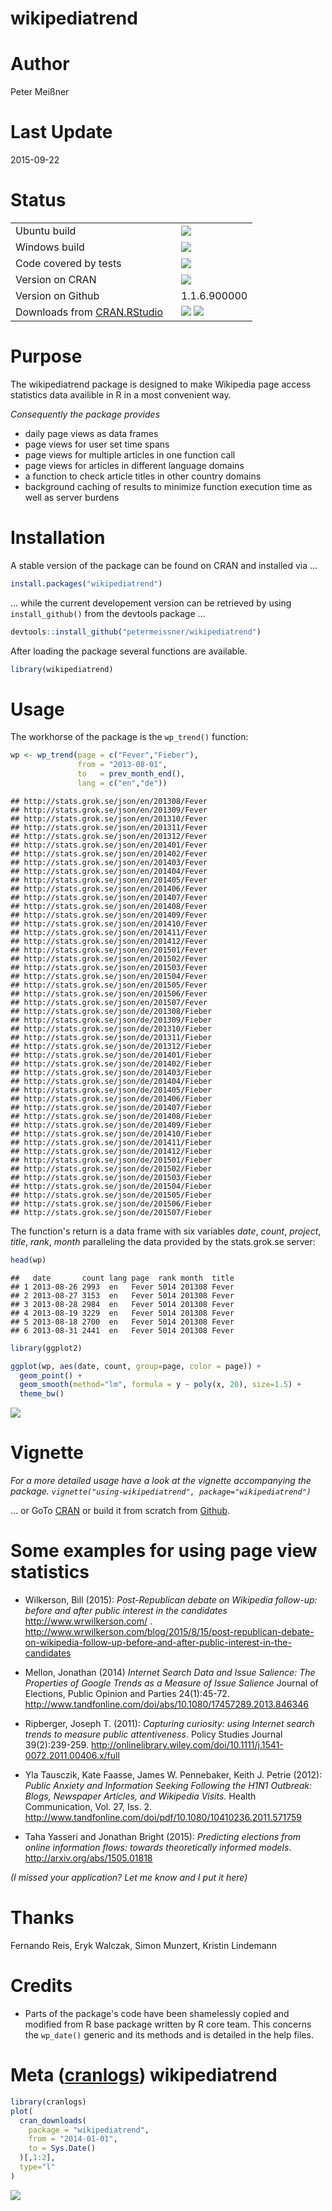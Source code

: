 # wikipediatrend

# Author

Peter Meißner



# Last Update

2015-09-22





# Status

<table>
<tr>
<td> 
Ubuntu build </td>
<td> 
<img src="https://api.travis-ci.org/petermeissner/wikipediatrend.svg?branch=master">
</td>
</tr>
<tr>
<td> 
Windows build
</td>
<td> 
<img src="http://ci.appveyor.com/api/projects/status/github/petermeissner/wikipediatrend">
</td>
</tr>
<tr>
<td> 
Code covered by tests
</td>
<td> 
<img src="https://coveralls.io/repos/petermeissner/wikipediatrend/badge.svg">
</td>
</tr>
<tr>
<td>
Version on CRAN  
</td> 
<td>
<img src="http://www.r-pkg.org/badges/version/wikipediatrend">
</td>
</tr>
<tr>
<td>
Version on Github
</td> 
<td>
      1.1.6.900000
</td>
</tr>

<tr>
<td>
Downloads from <a href='http://cran.rstudio.com/'>CRAN.RStudio</a>&nbsp;&nbsp;&nbsp;
</td>
<td>
<img src="http://cranlogs.r-pkg.org/badges/grand-total/wikipediatrend">
<img src="http://cranlogs.r-pkg.org/badges/wikipediatrend">
</td>
</tr>

</table>





# Purpose

The wikipediatrend package is designed to make Wikipedia page access statistics data availible in R in a most convenient way. 

*Consequently the package provides* 

- daily page views as data frames 
- page views for user set time spans
- page views for multiple articles in one function call
- page views for articles in different language domains
- a function to check article titles in other country domains
- background caching of results to minimize function execution time as well as server burdens






# Installation 

A stable version of the package can be found on CRAN and installed via ...

```r
install.packages("wikipediatrend")
```

... while the current developement version can be retrieved by using `install_github()` from the devtools package ... 


```r
devtools::install_github("petermeissner/wikipediatrend")
```

After loading the package several functions are available.


```r
library(wikipediatrend)
```




# Usage


The workhorse of the package is the `wp_trend()` function:


```r
wp <- wp_trend(page = c("Fever","Fieber"), 
               from = "2013-08-01", 
               to   = prev_month_end(), 
               lang = c("en","de"))
```

```
## http://stats.grok.se/json/en/201308/Fever
## http://stats.grok.se/json/en/201309/Fever
## http://stats.grok.se/json/en/201310/Fever
## http://stats.grok.se/json/en/201311/Fever
## http://stats.grok.se/json/en/201312/Fever
## http://stats.grok.se/json/en/201401/Fever
## http://stats.grok.se/json/en/201402/Fever
## http://stats.grok.se/json/en/201403/Fever
## http://stats.grok.se/json/en/201404/Fever
## http://stats.grok.se/json/en/201405/Fever
## http://stats.grok.se/json/en/201406/Fever
## http://stats.grok.se/json/en/201407/Fever
## http://stats.grok.se/json/en/201408/Fever
## http://stats.grok.se/json/en/201409/Fever
## http://stats.grok.se/json/en/201410/Fever
## http://stats.grok.se/json/en/201411/Fever
## http://stats.grok.se/json/en/201412/Fever
## http://stats.grok.se/json/en/201501/Fever
## http://stats.grok.se/json/en/201502/Fever
## http://stats.grok.se/json/en/201503/Fever
## http://stats.grok.se/json/en/201504/Fever
## http://stats.grok.se/json/en/201505/Fever
## http://stats.grok.se/json/en/201506/Fever
## http://stats.grok.se/json/en/201507/Fever
## http://stats.grok.se/json/de/201308/Fieber
## http://stats.grok.se/json/de/201309/Fieber
## http://stats.grok.se/json/de/201310/Fieber
## http://stats.grok.se/json/de/201311/Fieber
## http://stats.grok.se/json/de/201312/Fieber
## http://stats.grok.se/json/de/201401/Fieber
## http://stats.grok.se/json/de/201402/Fieber
## http://stats.grok.se/json/de/201403/Fieber
## http://stats.grok.se/json/de/201404/Fieber
## http://stats.grok.se/json/de/201405/Fieber
## http://stats.grok.se/json/de/201406/Fieber
## http://stats.grok.se/json/de/201407/Fieber
## http://stats.grok.se/json/de/201408/Fieber
## http://stats.grok.se/json/de/201409/Fieber
## http://stats.grok.se/json/de/201410/Fieber
## http://stats.grok.se/json/de/201411/Fieber
## http://stats.grok.se/json/de/201412/Fieber
## http://stats.grok.se/json/de/201501/Fieber
## http://stats.grok.se/json/de/201502/Fieber
## http://stats.grok.se/json/de/201503/Fieber
## http://stats.grok.se/json/de/201504/Fieber
## http://stats.grok.se/json/de/201505/Fieber
## http://stats.grok.se/json/de/201506/Fieber
## http://stats.grok.se/json/de/201507/Fieber
```

The function's return is a data frame with six variables *date*, *count*, *project*, *title*, *rank*, *month* paralleling the data provided by the stats.grok.se server:


```r
head(wp)
```

```
##   date       count lang page  rank month  title
## 1 2013-08-26 2993  en   Fever 5014 201308 Fever
## 2 2013-08-27 3153  en   Fever 5014 201308 Fever
## 3 2013-08-28 2984  en   Fever 5014 201308 Fever
## 4 2013-08-19 3229  en   Fever 5014 201308 Fever
## 5 2013-08-18 2700  en   Fever 5014 201308 Fever
## 6 2013-08-31 2441  en   Fever 5014 201308 Fever
```


```r
library(ggplot2)

ggplot(wp, aes(date, count, group=page, color = page)) + 
  geom_point() +
  geom_smooth(method="lm", formula = y ~ poly(x, 20), size=1.5) +
  theme_bw()
```

![](Readme_files/figure-html/unnamed-chunk-7-1.png) 




# Vignette

*For a more detailed usage have a look at the vignette accompanying the package. `vignette("using-wikipediatrend", package="wikipediatrend")`*

... or GoTo [CRAN](http://cran.r-project.org/web/packages/wikipediatrend/index.html) or build it from scratch from [Github](https://raw.githubusercontent.com/petermeissner/wikipediatrend/master/vignettes/using-wikipediatrend.Rmd).



# Some examples for using page view statistics


- Wilkerson, Bill (2015): *Post-Republican debate on Wikipedia follow-up: before and after public interest in the candidates* http://www.wrwilkerson.com/ . 
http://www.wrwilkerson.com/blog/2015/8/15/post-republican-debate-on-wikipedia-follow-up-before-and-after-public-interest-in-the-candidates

- Mellon, Jonathan (2014) *Internet Search Data and Issue Salience: The Properties of Google Trends as a Measure of Issue Salience* Journal of Elections, Public Opinion and Parties 24(1):45-72.
http://www.tandfonline.com/doi/abs/10.1080/17457289.2013.846346 

- Ripberger, Joseph T. (2011): *Capturing curiosity: using Internet search trends to measure public attentiveness*. Policy Studies Journal 39(2):239-259.
http://onlinelibrary.wiley.com/doi/10.1111/j.1541-0072.2011.00406.x/full

- Yla Tausczik, Kate Faasse, James W. Pennebaker, Keith J. Petrie (2012): *Public Anxiety and Information Seeking Following the H1N1 Outbreak: Blogs, Newspaper Articles, and Wikipedia Visits*. Health Communication, Vol. 27, Iss. 2.
 http://www.tandfonline.com/doi/pdf/10.1080/10410236.2011.571759

- Taha Yasseri and Jonathan Bright (2015): *Predicting elections from online information flows: towards theoretically informed models*. http://arxiv.org/abs/1505.01818

 
*(I missed your application? Let me know and I put it here)*



# Thanks 

Fernando Reis, Eryk Walczak, Simon Munzert, Kristin Lindemann





# Credits

- Parts of the package's code have been shamelessly copied and modified from R base package written by R core team. This concerns the `wp_date()` generic and its methods and is detailed in the help files. 



# Meta ([cranlogs](https://github.com/metacran/cranlogs)) wikipediatrend


```r
library(cranlogs)
plot(
  cran_downloads(
    package = "wikipediatrend", 
    from = "2014-01-01", 
    to = Sys.Date()
  )[,1:2], 
  type="l"
)
```

![](Readme_files/figure-html/unnamed-chunk-8-1.png) 



